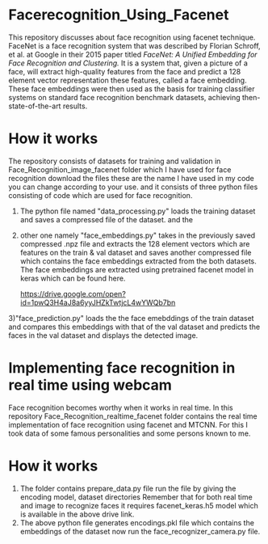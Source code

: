# Facerecognition_Using_Facenet
This repository discusses about face recognition using facenet technique.
FaceNet is a face recognition system that was described by Florian Schroff, et al. at Google in their 2015 paper titled *FaceNet: A Unified Embedding for Face Recognition and Clustering.*
It is a system that, given a picture of a face, will extract high-quality features from the face and predict a 128 element vector representation these features, called a face embedding.
These face embeddings were then used as the basis for training classifier systems on standard face recognition benchmark datasets, achieving then-state-of-the-art results.


# How it works
The repository consists of datasets for training and validation in Face_Recognition_image_facenet folder which I have used for face recognition download the files these are the name I have used in my code you can change according to your use.
and it consists of three python files consisting of code which are used for face recognition.


1) The python file named "data_processing.py" loads the training dataset and saves a compressed file of the dataset.
and the
2) other one namely "face_embeddings.py" takes in the previously saved compressed .npz file and extracts the 128 element vectors which are features on the train & val dataset and saves another compressed file which contains the face embeddings extracted from the both datasets. The face embeddings are extracted using pretrained facenet model in keras which can be found here.

      https://drive.google.com/open?id=1pwQ3H4aJ8a6yyJHZkTwtjcL4wYWQb7bn

3)"face_prediction.py" loads the the face emebddings of the train dataset and compares this embeddings with that of the val dataset and  predicts the faces in the val dataset and displays the detected image.

# Implementing face recognition in real time using webcam

Face recognition becomes worthy when it works in real time. In this repository Face_Recognition_realtime_facenet folder contains the real time implementation of face recognition using facenet and MTCNN. For this I took data of some famous personalities and some persons known to me. 

# How it works
1) The folder contains prepare_data.py file run the file by giving the encoding model, dataset directories 
Remember that for both real time and image to recognize faces it requires facenet_keras.h5 model which is available in the above drive link.
2) The above python file generates encodings.pkl file which contains the embeddings of the dataset now run the face_recognizer_camera.py file.
